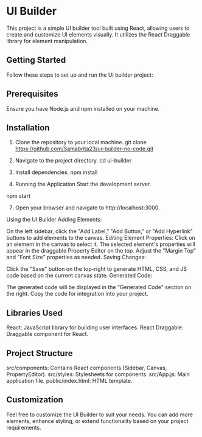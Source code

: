 # UI Builder

This project is a simple UI builder tool built using React, allowing users to create and customize UI elements visually. It utilizes the React Draggable library for element manipulation.

## Getting Started
Follow these steps to set up and run the UI builder project:

## Prerequisites
Ensure you have Node.js and npm installed on your machine.

## Installation
1. Clone the repository to your local machine.
git clone https://github.com/Samabrita23/ui-builder-no-code.git

3. Navigate to the project directory.
 cd ui-builder

5. Install dependencies.
npm install

6. Running the Application
Start the development server.

npm start

7. Open your browser and navigate to http://localhost:3000.

   
Using the UI Builder
Adding Elements:

On the left sidebar, click the "Add Label," "Add Button," or "Add Hyperlink" buttons to add elements to the canvas.
Editing Element Properties:
Click on an element in the canvas to select it.
The selected element's properties will appear in the draggable Property Editor on the top.
Adjust the "Margin Top" and "Font Size" properties as needed.
Saving Changes:

Click the "Save" button on the top-right to generate HTML, CSS, and JS code based on the current canvas state.
Generated Code:

The generated code will be displayed in the "Generated Code" section on the right.
Copy the code for integration into your project.

## Libraries Used
React: JavaScript library for building user interfaces.
React Draggable: Draggable component for React.

## Project Structure
src/components: Contains React components (Sidebar, Canvas, PropertyEditor).
src/styles: Stylesheets for components.
src/App.js: Main application file.
public/index.html: HTML template.

## Customization
Feel free to customize the UI Builder to suit your needs. You can add more elements, enhance styling, or extend functionality based on your project requirements.

